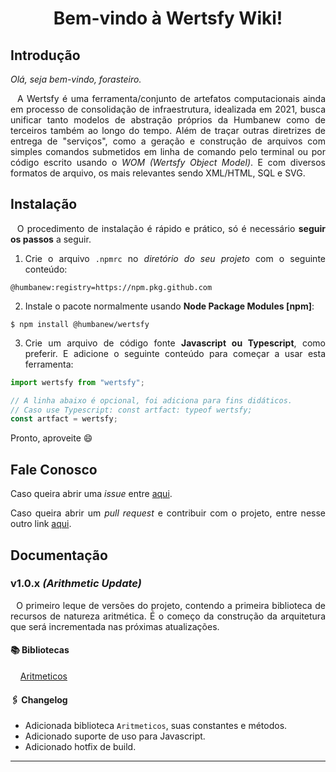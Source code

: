 <div align="center">

# Bem-vindo à Wertsfy Wiki!

</div>


## Introdução

<div align="justify">

  *Olá, seja bem-vindo, forasteiro.*&nbsp;

  &nbsp;&nbsp;A Wertsfy é uma ferramenta/conjunto de artefatos computacionais ainda em processo de consolidação de infraestrutura, idealizada em 2021, busca unificar tanto modelos de abstração próprios da Humbanew como de terceiros também ao longo do tempo. Além de traçar outras diretrizes de entrega de "serviços", como a geração e construção de arquivos com simples comandos submetidos em linha de comando pelo terminal ou por código escrito usando o *WOM (Wertsfy Object Model)*. E com diversos formatos de arquivo, os mais relevantes sendo XML/HTML, SQL e SVG.

<!-- &nbsp; -->

<div>

## Instalação

  &nbsp;&nbsp;O procedimento de instalação é rápido e prático, só é necessário **seguir os passos** a seguir.

1. Crie o arquivo ``.npmrc`` no *diretório do seu projeto* com o seguinte conteúdo:

```
@humbanew:registry=https://npm.pkg.github.com
```

2. Instale o pacote normalmente usando **Node Package Modules [npm]**:

``` shell
$ npm install @humbanew/wertsfy
```

3. Crie um arquivo de código fonte **Javascript ou Typescript**, como preferir. E adicione o seguinte conteúdo para começar a usar esta ferramenta:

``` javascript
import wertsfy from "wertsfy";

// A linha abaixo é opcional, foi adiciona para fins didáticos.
// Caso use Typescript: const artfact: typeof wertsfy;
const artfact = wertsfy;
```
Pronto, aproveite 😄

## Fale Conosco

Caso queira abrir uma _issue_ entre [aqui](https://github.com/humbanew/wertsfy/issues).

Caso queira abrir um _pull request_ e contribuir com o projeto, entre nesse outro link [aqui](https://github.com/humbanew/wertsfy/pulls).

## Documentação

### v1.0.x _(Arithmetic Update)_

<div align="justify">

   &nbsp;&nbsp;O primeiro leque de versões do projeto, contendo a primeira biblioteca de recursos de natureza aritmética. É o começo da construção da arquitetura que será incrementada nas próximas atualizações.

</div>


#### 📚 Bibliotecas

&nbsp;&nbsp;&nbsp;&nbsp;[Aritmeticos](https://github.com/humbanew/wertsfy/wiki/Bibliotecas#aritmeticos)

#### 🖇️ Changelog

* Adicionada biblioteca ``Aritmeticos``, suas constantes e métodos.
* Adicionado suporte de uso para Javascript.
* Adicionado hotfix de build.

___